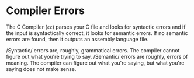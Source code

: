 # Compiler Errors

The C Compiler (`cc`) parses your C file and looks for syntactic
errors and if the input is syntactically correct, it looks for
semantic errors. If no semantic errors are found, then it outputs an
assembly language file.

/Syntactic/ errors are, roughly, grammatical errors. The compiler
cannot figure out what you're trying to say.  /Semantic/ errors are
roughly, errors of meaning. The compiler can figure out what you're
saying, but what you're saying does not make sense.

